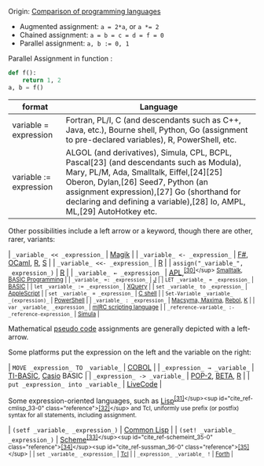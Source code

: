 
Origin: [Comparison of programming languages](https://en.wikipedia.org/wiki/Assignment_(computer_science))

 - Augmented assignment: `a = 2*a`, or `a *= 2`
 - Chained assignment: `a = b = c = d = f = 0 `
 - Parallel assignment: `a, b := 0, 1`


Parallel Assignment in function :

```python
def f():
    return 1, 2
a, b = f()
```

| format | Language |
|-|-|
| variable = expression | Fortran, PL/I, C (and descendants such as C++, Java, etc.), Bourne shell, Python, Go (assignment to pre-declared variables), R, PowerShell, etc. |
| variable := expression  |  ALGOL (and derivatives), Simula, CPL, BCPL, Pascal[23] (and descendants such as Modula), Mary, PL/M, Ada, Smalltalk, Eiffel,[24][25] Oberon, Dylan,[26] Seed7, Python (an assignment expression),[27] Go (shorthand for declaring and defining a variable),[28] Io, AMPL, ML,[29] AutoHotkey etc. |

Other possibilities include a left arrow or a keyword, though there are other, rarer, variants:

| `_variable_ << _expression_` | [Magik](https://en.wikipedia.org/wiki/Magik_(programming_language) "Magik (programming language)") |
| `_variable_ <- _expression_` | [F#](https://en.wikipedia.org/wiki/F_Sharp_(programming_language) "F Sharp (programming language)"), [OCaml](https://en.wikipedia.org/wiki/OCaml "OCaml"), [R](https://en.wikipedia.org/wiki/R_(programming_language) "R (programming language)"), [S](https://en.wikipedia.org/wiki/S_(programming_language) "S (programming language)") |
| `_variable_ <<- _expression_` | [R](https://en.wikipedia.org/wiki/R_(programming_language) "R (programming language)") |
| `assign("_variable_", _expression_)` | [R](https://en.wikipedia.org/wiki/R_(programming_language) "R (programming language)") |
| `_variable_ ← _expression_` | [APL](https://en.wikipedia.org/wiki/APL_(programming_language) "APL (programming language)"),<sup id="cite_ref-aplbook_31-0" class="reference">[[30]](https://en.wikipedia.org/wiki/Assignment_(computer_science)#cite_note-aplbook-31)</sup> [Smalltalk](https://en.wikipedia.org/wiki/Smalltalk "Smalltalk"), [BASIC Programming](https://en.wikipedia.org/wiki/BASIC_Programming "BASIC Programming") |
| `_variable_ =: _expression_` | [J](https://en.wikipedia.org/wiki/J_(programming_language) "J (programming language)") |
| `LET _variable_ = _expression_` | [BASIC](https://en.wikipedia.org/wiki/BASIC "BASIC") |
| `let _variable_ := _expression_` | [XQuery](https://en.wikipedia.org/wiki/XQuery "XQuery") |
| `set _variable_ to _expression_` | [AppleScript](https://en.wikipedia.org/wiki/AppleScript "AppleScript") |
| `set _variable_ = _expression_` | [C shell](https://en.wikipedia.org/wiki/C_shell "C shell") |
| `Set-Variable _variable_ _(expression)_` | [PowerShell](https://en.wikipedia.org/wiki/PowerShell "PowerShell") |
| `_variable_ : _expression_` | [Macsyma, Maxima](https://en.wikipedia.org/wiki/Macsyma "Macsyma"), [Rebol](https://en.wikipedia.org/wiki/Rebol "Rebol"), [K](https://en.wikipedia.org/wiki/K_(programming_language) "K (programming language)") |
| `var _variable_ _expression_` | [mIRC scripting language](https://en.wikipedia.org/wiki/MIRC_scripting_language "MIRC scripting language") |
| `_reference-variable_ :- _reference-expression_` | [Simula](https://en.wikipedia.org/wiki/Simula "Simula") |

Mathematical [pseudo code](https://en.wikipedia.org/wiki/Pseudocode#Common_mathematical_symbols "Pseudocode") assignments are generally depicted with a left-arrow.

Some platforms put the expression on the left and the variable on the right:

| `MOVE _expression_ TO _variable_` | [COBOL](https://en.wikipedia.org/wiki/COBOL "COBOL") |
| `_expression_ → _variable_` | [TI-BASIC](https://en.wikipedia.org/wiki/TI-BASIC "TI-BASIC"), [Casio](https://en.wikipedia.org/wiki/Casio_graphic_calculators "Casio graphic calculators") BASIC |
| `_expression_ -> _variable_` | [POP-2](https://en.wikipedia.org/wiki/POP-2 "POP-2"), [BETA](https://en.wikipedia.org/wiki/BETA_(programming_language) "BETA (programming language)"), [R](https://en.wikipedia.org/wiki/R_(programming_language) "R (programming language)") |
| `put _expression_ into _variable_` | [LiveCode](https://en.wikipedia.org/wiki/LiveCode "LiveCode") |

Some expression-oriented languages, such as [Lisp](https://en.wikipedia.org/wiki/Lisp_(programming_language) "Lisp (programming language)")<sup id="cite_ref-clisp_32-0" class="reference">[[31]](https://en.wikipedia.org/wiki/Assignment_(computer_science)#cite_note-clisp-32)</sup><sup id="cite_ref-cmlisp_33-0" class="reference">[[32]](https://en.wikipedia.org/wiki/Assignment_(computer_science)#cite_note-cmlisp-33)</sup> and Tcl, uniformly use prefix (or postfix) syntax for all statements, including assignment.

| `(setf _variable_ _expression_)` | [Common Lisp](https://en.wikipedia.org/wiki/Common_Lisp "Common Lisp") |
| `(set! _variable_ _expression_)` | [Scheme](https://en.wikipedia.org/wiki/Scheme_(programming_language) "Scheme (programming language)")<sup id="cite_ref-scheme_34-0" class="reference">[[33]](https://en.wikipedia.org/wiki/Assignment_(computer_science)#cite_note-scheme-34)</sup><sup id="cite_ref-schemeint_35-0" class="reference">[[34]](https://en.wikipedia.org/wiki/Assignment_(computer_science)#cite_note-schemeint-35)</sup><sup id="cite_ref-sussman_36-0" class="reference">[[35]](https://en.wikipedia.org/wiki/Assignment_(computer_science)#cite_note-sussman-36)</sup> |
| `set _variable_ _expression_` | [Tcl](https://en.wikipedia.org/wiki/Tcl "Tcl") |
| `_expression_ _variable_ !` | [Forth](https://en.wikipedia.org/wiki/Forth_(programming_language) "Forth (programming language)") |